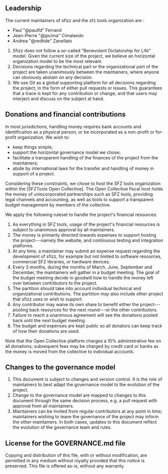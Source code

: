 ## Leadership

The current maintainers of sfizz and the sfz tools organization are :

- Paul "@paulfd" Ferrand
- Jean-Pierre "@jpcima" Cimalando
- Andrea "@redtide" Zanellato

1. Sfizz does not follow a so-called "Benevolent Dictatorship for Life" model.
Given the current size of the project, we believe an horizontal organization model to be the most relevant.
2. Decisions regarding the technical part or the organizational part of the project are taken unanimously between the maintainers, where anyone can obviously abstain on any decision.
3. We use Git as a global supporting platform for all decisions regarding the project, in the form of either pull requests or issues.
This guarantees that a trace is kept for any contribution or change, and that users may interject and discuss on the subject at hand.

## Donations and financial contributions

In most jurisdictions, handling money requires bank accounts and identification as a physical person, or be incorporated as a non-profit or for-profit organization.
We wish to:

- keep things simple;
- support the horizontal governance model we chose;
- facilitate a transparent handling of the finances of the project from the maintainers;
- abide by international laws for the transfer and handling of money in support of a project.

Considering these constraints, we chose to host the SFZ tools organization within the [SFZTools Open Collective].
The Open Collective fiscal host holds the money of unincorporated partnerships such as SFZ tools, providing legal channels and accounting, as well as tools to support a transparent budget management by members of the collective.

We apply the following ruleset to handle the project's financial resources:

1. As everything in SFZ tools, usage of the project's financial resources is subject to unanimous approval by all maintainers.
2. The money is primarily directed towards expenses to support hosting the project---namely the website, and continuous testing and integration platforms.
3. At any time, a maintainer may submit an expense request regarding the development of sfizz, for example but not limited to software resources, commercial SFZ libraries, or hardware devices.
4. Every 3 months, during the months of March, June, September and December, the maintainers will gather in a budget meeting. The goal of the budget meeting decide in goodwill how to handle the money left over between contributors to the project.
5. The partition should take into account individual technical and organizational contributions.
The partition may also include other project that sfizz uses or wish to support.
6. Any contributor may waive its own share to benefit either the project---pooling back resources for the next round---or the other contributors.
7. Failure to reach a unanimous agreement will see the donations pooled back until the next budget meeting.
8. The budget and expenses are kept public so all donators can keep track of how their donations are used.

Note that the Open Collective platform charges a 10% administrative fee on all donations; subsequent fees may be charged by credit card or banks as the money is moved from the collective to individual accounts.

## Changes to the governance model

1. This document is subject to changes and version control.
It is the role of maintainers to best adapt the governance model to the evolution of the project.
2. Change to the governance model are mapped to changes to this document through the same decision process, e.g. a pull request with approval from all maintainers.
3. Maintainers can be invited from regular contributors at any point in time; maintainers wishing to leave the governance of the project may inform the other maintainers.
In both cases, updates to this document reflect the evolution of the governance team and rules.

## License for the GOVERNANCE.md file

Copying and distribution of this file, with or without modification,
are permitted in any medium without royalty provided that this notice
is preserved. This file is offered as-is, without any warranty.

[Open-source Open Collective]: https://opencollective.com/sfztools
